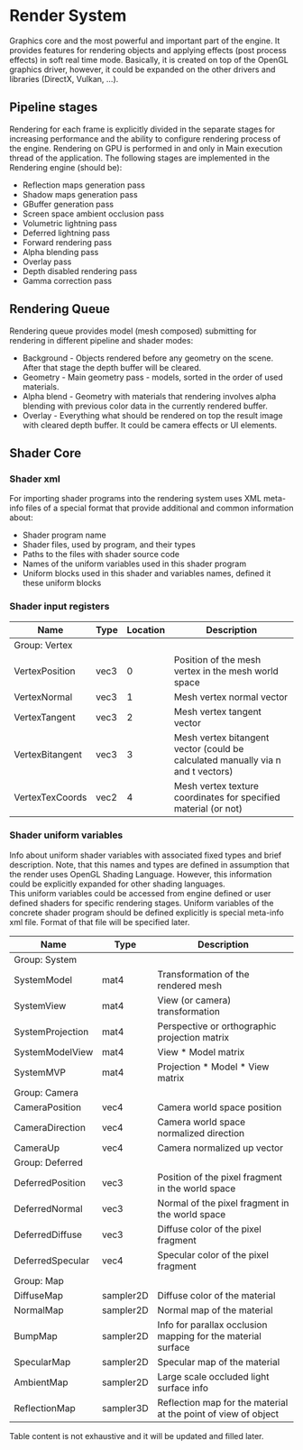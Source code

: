# Render System

Graphics core and the most powerful and important part of the engine. 
It provides features for rendering objects and applying effects (post process effects) 
in soft real time mode. Basically, it is created on top of the OpenGL graphics driver, 
however, it could be expanded on the other drivers and libraries (DirectX, Vulkan, ...). 
 
## Pipeline stages 
 
Rendering for each frame is explicitly divided in the separate stages for increasing
performance and the ability to configure rendering process of the engine. Rendering on GPU
is performed in and only in Main execution thread of the application. The following stages
are implemented in the Rendering engine (should be):

* Reflection maps generation pass 
* Shadow maps generation pass
* GBuffer generation pass
* Screen space ambient occlusion pass
* Volumetric lightning pass 
* Deferred lightning pass
* Forward rendering pass
* Alpha blending pass
* Overlay pass
* Depth disabled rendering pass
* Gamma correction pass 
 
## Rendering Queue
 
Rendering queue provides model (mesh composed) submitting for rendering in different 
pipeline and shader modes:
 
* Background - Objects rendered before any geometry on the scene. After that stage the depth buffer will be cleared.
* Geometry - Main geometry pass - models, sorted in the order of used materials.
* Alpha blend - Geometry with materials that rendering involves alpha blending with previous color data in the currently rendered buffer. 
* Overlay - Everything what should be rendered on top the result image with cleared depth buffer. It could be camera effects or UI elements.
 
## Shader Core

### Shader xml 

For importing shader programs into the rendering system uses XML meta-info files of a 
special format that provide additional and common information about:

* Shader program name
* Shader files, used by program, and their types
* Paths to the files with shader source code
* Names of the uniform variables used in this shader program
* Uniform blocks used in this shader and variables names, defined it these uniform blocks

### Shader input registers

| Name                   | Type        | Location | Description                                 |
|------------------------|-------------|----------|---------------------------------------------|
| Group: Vertex
| VertexPosition         | vec3        | 0        | Position of the mesh vertex in the mesh world space |
| VertexNormal           | vec3        | 1        | Mesh vertex normal vector |
| VertexTangent          | vec3        | 2        | Mesh vertex tangent vector |
| VertexBitangent        | vec3        | 3        | Mesh vertex bitangent vector (could be calculated manually via n and t vectors) |
| VertexTexCoords        | vec2        | 4        | Mesh vertex texture coordinates for specified material (or not) |

### Shader uniform variables

Info about uniform shader variables with associated fixed types and brief description.
Note, that this names and types are defined in assumption that the render uses OpenGL Shading Language.
However, this information could be explicitly expanded for other shading languages.  
This uniform variables could be accessed from engine defined or user defined shaders for
specific rendering stages. Uniform variables of the concrete shader program should be defined explicitly
is special meta-info xml file. Format of that file will be specified later.

| Name                        | Type        | Description                                       |
|-----------------------------|-------------|---------------------------------------------------|
| Group: System |
| SystemModel 				  | mat4		| Transformation of the rendered mesh |
| SystemView 			 	  | mat4		| View (or camera) transformation |
| SystemProjection            | mat4		| Perspective or orthographic projection matrix |
| SystemModelView             | mat4		| View * Model matrix|
| SystemMVP                   | mat4		| Projection * Model * View matrix |
| Group: Camera |
| CameraPosition              | vec4		| Camera world space position |
| CameraDirection             | vec4		| Camera world space normalized direction |
| CameraUp                    | vec4		| Camera normalized up vector |
| Group: Deferred |
| DeferredPosition            | vec3		| Position of the pixel fragment in the world space |
| DeferredNormal              | vec3		| Normal of the pixel fragment in the world space |
| DeferredDiffuse             | vec3		| Diffuse color of the pixel fragment |
| DeferredSpecular            | vec4		| Specular color of the pixel fragment |
| Group: Map |
| DiffuseMap                  | sampler2D   | Diffuse color of the material |
| NormalMap                   | sampler2D   | Normal map of the material |
| BumpMap                     | sampler2D   | Info for parallax occlusion mapping for the material surface |
| SpecularMap                 | sampler2D   | Specular map of the material |               
| AmbientMap                  | sampler2D   | Large scale occluded light surface info |
| ReflectionMap               | sampler3D   | Reflection map for the material at the point of view of object |

Table content is not exhaustive and it will be updated and filled later.
